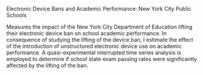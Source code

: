 Electronic Device Bans and Academic Performance: New York City Public Schools

Measures the impact of the New York City Department of Education lifting their electronic device ban on school academic performance. In consequence of studying the lifting of the device ban, I estimate the effect of the introduction of unstructured electronic device use on academic performance. A quasi-experimental interrupted time series analysis is employed to determine if school state exam passing rates were significantly affected by the lifting of the ban.



